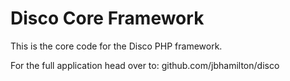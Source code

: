 Disco Core Framework
==============


<p>This is the core code for the Disco PHP framework.</p>

<p>
For the full application head over to: github.com/jbhamilton/disco
</p>
